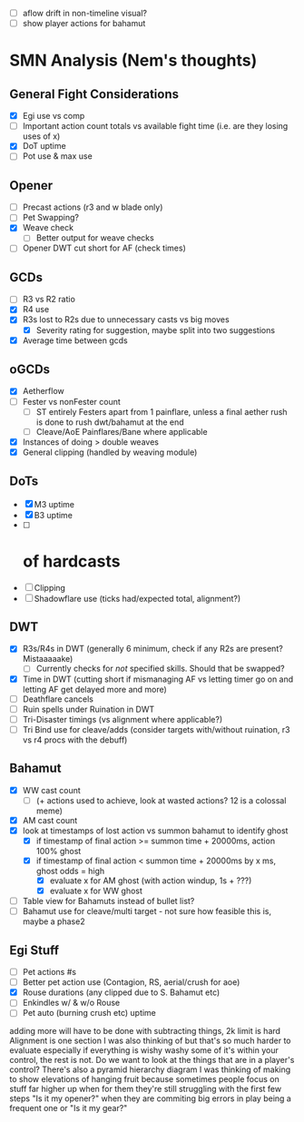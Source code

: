 - [ ] aflow drift in non-timeline visual?
- [ ] show player actions for bahamut

# SMN Analysis (Nem's thoughts)

## General Fight Considerations
- [x] Egi use vs comp
- [ ] Important action count totals vs available fight time (i.e. are they losing uses of x)
- [x] DoT uptime
- [ ] Pot use & max use

## Opener
- [ ] Precast actions (r3 and w blade only)
- [ ] Pet Swapping?
- [x] Weave check
    - [ ] Better output for weave checks
- [ ] Opener DWT cut short for AF (check times)

## GCDs
- [ ] R3 vs R2 ratio
- [x] R4 use
- [x] R3s lost to R2s due to unnecessary casts vs big moves
    - [x] Severity rating for suggestion, maybe split into two suggestions
- [x] Average time between gcds

## oGCDs
- [x] Aetherflow
- [ ] Fester vs nonFester count
    - [ ] ST entirely Festers apart from 1 painflare, unless a final aether rush is done to rush dwt/bahamut at the end
    - [ ] Cleave/AoE Painflares/Bane where applicable
- [x] Instances of doing > double weaves
- [x] General clipping (handled by weaving module)

## DoTs
- [x] M3 uptime
- [x] B3 uptime
- [ ] # of hardcasts
- [ ] Clipping
- [ ] Shadowflare use (ticks had/expected total, alignment?)

## DWT
- [x] R3s/R4s in DWT (generally 6 minimum, check if any R2s are present? Mistaaaaake)
    - [ ] Currently checks for _not_ specified skills. Should that be swapped?
- [x] Time in DWT (cutting short if mismanaging AF vs letting timer go on and letting AF get delayed more and more)
- [ ] Deathflare cancels
- [ ] Ruin spells under Ruination in DWT
- [ ] Tri-Disaster timings (vs alignment where applicable?)
- [ ] Tri Bind use for cleave/adds (consider targets with/without ruination, r3 vs r4 procs with the debuff)

## Bahamut
- [x] WW cast count
    - [ ] (+ actions used to achieve, look at wasted actions? 12 is a colossal meme)
- [x] AM cast count
- [x] look at timestamps of lost action vs summon bahamut to identify ghost
    - [x] if timestamp of final action >= summon time + 20000ms, action 100% ghost
    - [x] if timestamp of final action < summon time + 20000ms by x ms, ghost odds = high
        - [x] evaluate x for AM ghost (with action windup, 1s + ???)
        - [x] evaluate x for WW ghost
- [ ] Table view for Bahamuts instead of bullet list?
- [ ] Bahamut use for cleave/multi target - not sure how feasible this is, maybe a phase2

## Egi Stuff
- [ ] Pet actions #s
- [ ] Better pet action use (Contagion, RS, aerial/crush for aoe)
- [x] Rouse durations (any clipped due to S. Bahamut etc)
- [ ] Enkindles w/ & w/o Rouse
- [ ] Pet auto (burning crush etc) uptime

adding more will have to be done with subtracting things, 2k limit is hard
Alignment is one section I was also thinking of but that's so much harder to evaluate especially if everything is wishy washy
some of it's within your control, the rest is not. Do we want to look at the things that are in a player's control?
There's also a pyramid hierarchy diagram I was thinking of making to show elevations of hanging fruit
because sometimes people focus on stuff far higher up when for them they're still struggling with the first few steps
"Is it my opener?" when they are commiting big errors in play being a frequent one
or "Is it my gear?"
